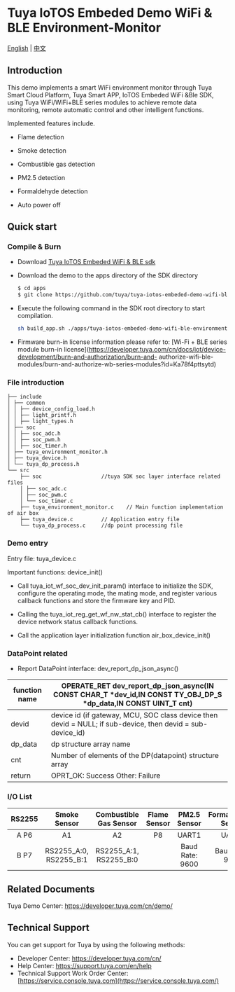 # Tuya IoTOS Embeded Demo WiFi & BLE Environment-Monitor

  [English](./README.md) | [中文](./README_zh.md) 

  ## Introduction 

This demo implements a smart WiFi environment monitor through Tuya Smart Cloud Platform, Tuya Smart APP, IoTOS Embeded WiFi &Ble SDK, using Tuya WiFi/WiFi+BLE series modules to achieve remote data monitoring, remote automatic control and other intelligent functions.

  Implemented features include.

  + Flame detection 

  + Smoke detection

  + Combustible gas detection

  + PM2.5 detection

  + Formaldehyde detection

  + Auto power off 

  

  ## Quick start 

  ### Compile & Burn

  + Download [Tuya IoTOS Embeded WiFi & BLE sdk](https://github.com/tuya/tuya-iotos-embeded-sdk-wifi-ble-bk7231t) 

  + Download the demo to the apps directory of the SDK directory 

    ```bash
    $ cd apps
    $ git clone https://github.com/tuya/tuya-iotos-embeded-demo-wifi-ble-environment-monitor
    ```

  + Execute the following command in the SDK root directory to start compilation.

    ```bash
    sh build_app.sh ./apps/tuya-iotos-embeded-demo-wifi-ble-environment-monitor tuya-iotos-embeded-demo-wifi-ble-environment-monitor 1.0.0 
    ```

  + Firmware burn-in license information please refer to: [Wi-Fi + BLE series module burn-in license](https://developer.tuya.com/cn/docs/iot/device-development/burn-and-authorization/burn-and- authorize-wifi-ble-modules/burn-and-authorize-wb-series-modules?id=Ka78f4pttsytd) 

  

  ### File introduction 

  ```
  ├── include
  │ ├── common
  │ │ ├── device_config_load.h
  │ │ ├── light_printf.h
  │ │ ├── light_types.h
  │ ├── soc
  │ │ ├── soc_adc.h
  │ │ ├── soc_pwm.h
  │ │ ├── soc_timer.h
  │ ├── tuya_environment_monitor.h
  │ ├── tuya_device.h
  │ └── tuya_dp_process.h
  └── src
      ├── soc 					//tuya SDK soc layer interface related files
      │ ├── soc_adc.c
      │ ├── soc_pwm.c
      │ └── soc_timer.c
      ├── tuya_environment_monitor.c	// Main function implementation of air box
      ├── tuya_device.c 		// Application entry file
      └── tuya_dp_process.c 	//dp point processing file
  ```

  

  ### Demo entry

  Entry file: tuya_device.c

  Important functions: device_init()

  + Call tuya_iot_wf_soc_dev_init_param() interface to initialize the SDK, configure the operating mode, the mating mode, and register various callback functions and store the firmware key and PID.

  + Calling the tuya_iot_reg_get_wf_nw_stat_cb() interface to register the device network status callback functions.

  + Call the application layer initialization function air_box_device_init()

  

  ### DataPoint related

  + Report DataPoint interface: dev_report_dp_json_async()

| function name | OPERATE_RET dev_report_dp_json_async(IN CONST CHAR_T *dev_id,IN CONST TY_OBJ_DP_S *dp_data,IN CONST UINT_T cnt) |
| ------------- | ------------------------------------------------------------ |
| devid         | device id (if gateway, MCU, SOC class device then devid = NULL; if sub-device, then devid = sub-device_id) |
| dp_data       | dp structure array name                                      |
| cnt           | Number of elements of the DP(datapoint) structure array      |
| return        | OPRT_OK: Success Other: Failure                              |

  

  ### I/O List 

| RS2255 |      Smoke Sensor      | Combustible Gas Sensor | Flame Sensor |  PM2.5 Sensor   | Formaldehyde Sensor | Power Failure |
| :----: | :--------------------: | :--------------------: | :----------: | :-------------: | :-----------------: | :-----------: |
|  A P6  |           A1           |           A2           |      P8      |      UART1      |        UART2        |      P24      |
|  B P7  | RS2255_A:0, RS2255_B:1 | RS2255_A:1, RS2255_B:0 |              | Baud Rate: 9600 |   Baud Rate: 9600   |               |

  

  ## Related Documents

  Tuya Demo Center: https://developer.tuya.com/cn/demo/

  

  ## Technical Support

  You can get support for Tuya by using the following methods:

  - Developer Center: https://developer.tuya.com/cn/
  - Help Center: https://support.tuya.com/en/help
  - Technical Support Work Order Center: [https://service.console.tuya.com](https://service.console.tuya.com/) 
